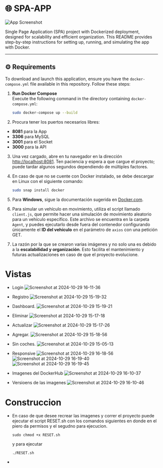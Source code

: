 # 🌐 SPA-APP

![App Screenshot](https://github.com/user-attachments/assets/7448c3d5-4048-4377-84a6-6d862d86ae06)

Single Page Application (SPA) project with Dockerized deployment, designed for scalability and efficient organization. This README provides step-by-step instructions for setting up, running, and simulating the app with Docker.

---

## ⚙️ Requirements

To download and launch this application, ensure you have the `docker-compose.yml` file available in this repository. Follow these steps:

1. **Run Docker Compose**  
   Execute the following command in the directory containing `docker-compose.yml`:
   ```bash
   sudo docker-compose up --build 
   ```
2. Procura tener los puertos necesarios libres:

- **8081** para la App
- **3306** para MySQL
- **3001** para el Socket
- **3000** para la API

3. Una vez cargado, abre en tu navegador en la dirección [http://localhost:8081](http://localhost:8081). Ten paciencia y espera a que cargue el proyecto; puede tardar algunos segundos dependiendo de múltiples factores.

4. En caso de que no se cuente con Docker instalado, se debe descargar en Linux con el siguiente comando:
   ```bash
   sudo snap install docker
   ```


5. Para **Windows**, sigue la documentación sugerida en [Docker.com](https://www.docker.com/).

6. Para simular un vehículo en movimiento, utiliza el script llamado `client.js`, que permite hacer una simulación de movimiento aleatorio para un vehículo específico. Este archivo se encuentra en la carpeta `Agent`, y puedes ejecutarlo desde fuera del contenedor configurando únicamente el **ID del vehículo** en el parámetro de `axios` con una petición GET.

7. La razón por la que se crearon varias imágenes y no solo una es debido a la **escalabilidad y organización**. Esto facilita el mantenimiento y futuras actualizaciones en caso de que el proyecto evolucione.


# Vistas
* Login
![Screenshot at 2024-10-29 16-11-36](https://github.com/user-attachments/assets/c69f44bd-f762-41d7-a867-83b423ffe8ad)

* Registro
![Screenshot at 2024-10-29 15-19-32](https://github.com/user-attachments/assets/57a26583-ee07-4ee4-8ea4-6df940406833)

* Dashboard.
![Screenshot at 2024-10-29 15-19-21](https://github.com/user-attachments/assets/e6981fee-655b-404a-b69c-63292daa4989)

* Eliminar
![Screenshot at 2024-10-29 15-17-18](https://github.com/user-attachments/assets/f0fe7e08-0ba9-4777-878b-1cc6c6b921fc)

* Actualizar
![Screenshot at 2024-10-29 15-17-26](https://github.com/user-attachments/assets/7e640164-e052-4caf-945b-7ebdb9674745)

* Agregar.
![Screenshot at 2024-10-29 15-18-56](https://github.com/user-attachments/assets/c7f240a0-061a-40d5-ab48-995640313a3b)
* Sin coches.
![Screenshot at 2024-10-29 15-05-13](https://github.com/user-attachments/assets/6cc181b4-df03-441c-a601-17abd535de9f)
* Responsive
![Screenshot at 2024-10-29 16-18-56](https://github.com/user-attachments/assets/495b78eb-e4fc-4ac0-8947-1e08ee28914e)
![Screenshot at 2024-10-29 16-19-40](https://github.com/user-attachments/assets/87bb1734-246e-4b63-8f50-76e145f04ebf)
![Screenshot at 2024-10-29 16-19-45](https://github.com/user-attachments/assets/2d97717b-a09a-4916-9eb7-4e4bf731083d)
* Imagenes del DockerHub
![Screenshot at 2024-10-29 16-10-37](https://github.com/user-attachments/assets/39e2c734-3b34-4a33-b594-4b4e9b74f3b8)
* Versioens de las imagenes
![Screenshot at 2024-10-29 16-10-46](https://github.com/user-attachments/assets/dfc6cfd7-4eb5-4f45-ab4f-dc9b2fb772c4)



# Construccion

* En caso de que desee recrear las imagenes y correr el proyecto puede ejecutar el script RESET.sh con los comandos siguientes en donde en el piero da permisos y el segudno para ejecucion.
  ```
  sudo chmod +x RESET.sh
  ```
  y para ejecutar

    ```
    ./RESET.sh
    ```
  











  

* 
